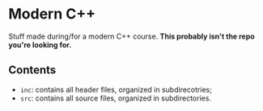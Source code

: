 # Modern C++

Stuff made during/for a modern C++ course. **This probably isn't the repo you're looking for.**

## Contents

- ``inc``: contains all header files, organized in subdirecotries;
- ``src``: contains all source files, organized in subdirectories.
